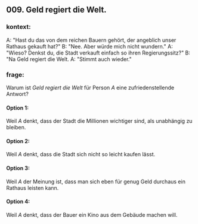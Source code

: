## 009. Geld regiert die Welt.
### kontext:
A: "Hast du das von dem reichen Bauern gehört, der angeblich unser Rathaus gekauft hat?"
B: "Nee. Aber würde mich nicht wundern."
A: "Wieso? Denkst du, die Stadt verkauft einfach so ihren Regierungssitz?"
B: "Na Geld regiert die Welt.
A: "Stimmt auch wieder."
### frage:
 Warum ist *Geld regiert die Welt* für Person *A* eine zufriedenstellende Antwort?
#### Option 1:
Weil *A* denkt, dass  der Stadt die Millionen wichtiger sind, als unabhängig zu bleiben.
#### Option 2:
Weil *A* denkt, dass die Stadt sich nicht so leicht kaufen lässt.
#### Option 3:
Weil *A* der Meinung ist, dass man sich eben für genug Geld durchaus ein Rathaus leisten kann.
#### Option 4:
Weil *A* denkt, dass der Bauer ein Kino aus dem Gebäude machen will.